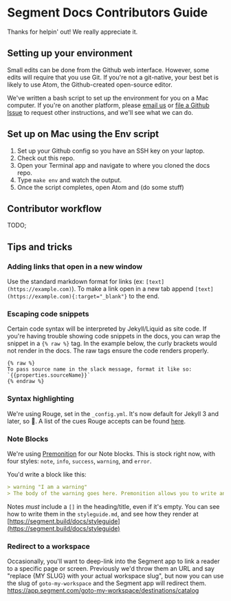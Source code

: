 # Segment Docs Contributors Guide

Thanks for helpin' out! We really appreciate it.


## Setting up your environment

Small edits can be done from the Github web interface. However, some edits will require that you use Git. If you're not a git-native, your best bet is likely to use Atom, the Github-created open-source editor.

We've written a bash script to set up the environment for you on a Mac computer. If you're on another platform, please [email us](mailto:docs-feedback@segment.com) or [file a Github Issue](https://github.com/segmentio/segment-docs/issues/new) to request other instructions, and we'll see what we can do.

## Set up on Mac using the Env script

1. Set up your Github config so you have an SSH key on your laptop.
2. Check out this repo.
3. Open your Terminal app and navigate to where you cloned the docs repo.
4. Type `make env` and watch the output.
5. Once the script completes, open Atom and (do some stuff)



## Contributor workflow 

TODO;


## Tips and tricks


### Adding links that open in a new window

Use the standard markdown format for links (ex: `[text](https://example.com)`).
To make a link open in a new tab append `[text](https://example.com){:target="_blank"}` to the end.

### Escaping code snippets

Certain code syntax will be interpreted by Jekyll/Liquid as site code. If you're having trouble showing code snippets in the docs, you can wrap the snippet in a `{% raw %}` tag. In the example below, the curly brackets would not render in the docs. The raw tags ensure the code renders properly.

```
{% raw %}
To pass source name in the slack message, format it like so: `{{properties.sourceName}}`
{% endraw %}
```


### Syntax highlighting

We're using Rouge, set in the `_config.yml`. It's now default for Jekyll 3 and later, so 🎉.
A list of the cues Rouge accepts can be found [here](https://github.com/rouge-ruby/rouge/wiki/list-of-supported-languages-and-lexers).

### Note Blocks
We're using [Premonition](https://github.com/lazee/premonition) for our Note blocks. This is stock right now, with four styles: `note`, `info`, `success`, `warning`, and `error`.

You'd write a block like this:
```md
> warning "I am a warning"
> The body of the warning goes here. Premonition allows you to write any `Markdown` inside the block.
```

Notes *must* include a `[]` in the heading/title, even if it's empty.
You can see how to write them in the `styleguide.md`, and see how they render at [https://segment.build/docs/styleguide](https://segment.build/docs/styleguide)

### Redirect to a workspace
Occasionally, you'll want to deep-link into the Segment app to link a reader to a specific page or screen. Previously we'd throw them an URL and say "replace {MY SLUG} with your actual workspace slug", but now you can use the slug of `goto-my-workspace` and the Segment app will redirect them.
https://app.segment.com/goto-my-workspace/destinations/catalog
